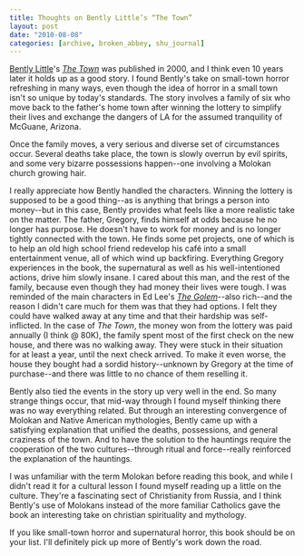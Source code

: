 ```yaml
---
title: Thoughts on Bently Little’s “The Town”
layout: post
date: "2010-08-08"
categories: [archive, broken_abbey, shu_journal]
---
```


[Bently Little](http://bit.ly/ayRVNF)'s [_The Town_](http://amzn.to/a5BpnT) was
published in 2000, and I think even 10 years later it holds up as a good story.
I found Bently's take on small-town horror refreshing in many ways, even though
the idea of horror in a small town isn't so unique by today's standards. The
story involves a family of six who move back to the father's home town after
winning the lottery to simplify their lives and exchange the dangers of LA for
the assumed tranquility of McGuane, Arizona.

Once the family moves, a very serious and diverse set of circumstances occur.
Several deaths take place, the town is slowly overrun by evil spirits, and some
very bizarre possessions happen--one involving a Molokan church growing hair.

I really appreciate how Bently handled the characters. Winning the lottery is
supposed to be a good thing--as is anything that brings a person into money--but
in this case, Bently provides what feels like a more realistic take on the
matter. The father, Gregory, finds himself at odds because he no longer has
purpose. He doesn't have to work for money and is no longer tightly connected
with the town. He finds some pet projects, one of which is to help an old high
school friend redevelop his café into a small entertainment venue, all of which
wind up backfiring. Everything Gregory experiences in the book, the supernatural
as well as his well-intentioned actions, drive him slowly insane. I cared about
this man, and the rest of the family, because even though they had money their
lives were tough. I was reminded of the main characters in Ed Lee's
[_The Golem_](http://amzn.to/cjs1rX)--also rich--and the reason I didn't care
much for them was that they had options. I felt they could have walked away at
any time and that their hardship was self-inflicted. In the case of _The Town_,
the money won from the lottery was paid annually (I think @ 80K), the family
spent most of the first check on the new house, and there was no walking away.
They were stuck in their situation for at least a year, until the next check
arrived. To make it even worse, the house they bought had a sordid
history--unknown by Gregory at the time of purchase--and there was little to no
chance of them reselling it.

Bently also tied the events in the story up very well in the end. So many
strange things occur, that mid-way through I found myself thinking there was no
way everything related. But through an interesting convergence of Molokan and
Native American mythologies, Bently came up with a satisfying explanation that
unified the deaths, possessions, and general craziness of the town. And to have
the solution to the hauntings require the cooperation of the two
cultures--through ritual and force--really reinforced the explanation of the
hauntings.

I was unfamiliar with the term Molokan before reading this book, and while I
didn't read it for a cultural lesson I found myself reading up a little on the
culture. They're a fascinating sect of Christianity from Russia, and I think
Bently's use of Molokans instead of the more familiar Catholics gave the book an
interesting take on christian spirituality and mythology.

If you like small-town horror and supernatural horror, this book should be on
your list. I'll definitely pick up more of Bently's work down the road.
